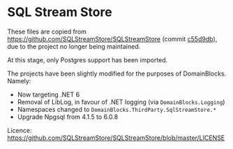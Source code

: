 ﻿# SQL Stream Store

These files are copied from https://github.com/SQLStreamStore/SQLStreamStore (commit
[c55d9db](https://github.com/SQLStreamStore/SQLStreamStore/commit/c55d9db469ea00ee3cb44dd2efac46041061eef9)), due to the
project no longer being maintained.

At this stage, only Postgres support has been imported.

The projects have been slightly modified for the purposes of DomainBlocks. Namely:

* Now targeting .NET 6
* Removal of LibLog, in favour of .NET logging (via `DomainBlocks.Logging`)
* Namespaces changed to `DomainBlocks.ThirdParty.SqlStreamStore.*`
* Upgrade Npgsql from 4.1.5 to 6.0.8

Licence: https://github.com/SQLStreamStore/SQLStreamStore/blob/master/LICENSE